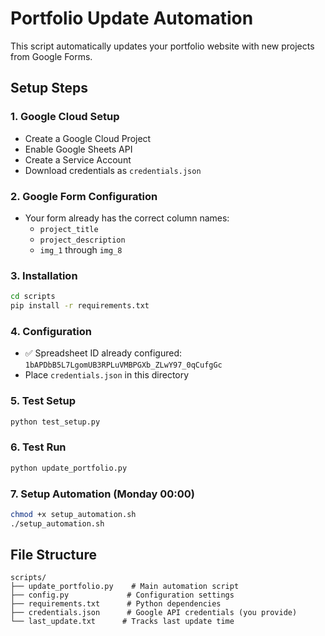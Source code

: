 # Portfolio Update Automation

This script automatically updates your portfolio website with new projects from Google Forms.

## Setup Steps

### 1. Google Cloud Setup
- Create a Google Cloud Project
- Enable Google Sheets API
- Create a Service Account
- Download credentials as `credentials.json`

### 2. Google Form Configuration
- Your form already has the correct column names:
  - `project_title`
  - `project_description`
  - `img_1` through `img_8`

### 3. Installation
```bash
cd scripts
pip install -r requirements.txt
```

### 4. Configuration
- ✅ Spreadsheet ID already configured: `1bAPDbB5L7LgomUB3RPLuVMBPGXb_ZLwY97_0qCufgGc`
- Place `credentials.json` in this directory

### 5. Test Setup
```bash
python test_setup.py
```

### 6. Test Run
```bash
python update_portfolio.py
```

### 7. Setup Automation (Monday 00:00)
```bash
chmod +x setup_automation.sh
./setup_automation.sh
```

## File Structure
```
scripts/
├── update_portfolio.py    # Main automation script
├── config.py             # Configuration settings
├── requirements.txt      # Python dependencies
├── credentials.json      # Google API credentials (you provide)
└── last_update.txt      # Tracks last update time
```
